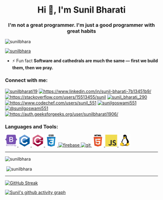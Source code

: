 <h1 align="center">Hi 👋, I'm Sunil Bharati</h1>
<h3 align="center">I'm not a great programmer. I'm just a good programmer with great habits</h3>

<p align="left"> <img src="https://komarev.com/ghpvc/?username=sunilbhara&label=Profile%20views&color=0e75b6&style=flat" alt="sunilbhara" /> </p>

<p align="left"> <a href="https://github.com/ryo-ma/github-profile-trophy"><img src="https://github-profile-trophy.vercel.app/?username=sunilbhara" alt="sunilbhara" /></a> </p>

- ⚡ Fun fact **Software and cathedrals are much the same — first we build them, then we pray.**

<h3 align="left">Connect with me:</h3>
<p align="left">
<a href="https://dev.to/sunilbharati19" target="blank"><img align="center" src="https://cdn.jsdelivr.net/npm/simple-icons@3.0.1/icons/dev-dot-to.svg" alt="sunilbharati19" height="30" width="40" /></a>
<a href="https://www.linkedin.com/in/sunil-bharati-7b13451b9/" target="blank"><img align="center" src="https://raw.githubusercontent.com/rahuldkjain/github-profile-readme-generator/master/src/images/icons/Social/linked-in-alt.svg" alt="https://www.linkedin.com/in/sunil-bharati-7b13451b9/" height="30" width="40" /></a>
<a href="https://stackoverflow.com/users/15513455/sunil" target="blank"><img align="center" src="https://raw.githubusercontent.com/rahuldkjain/github-profile-readme-generator/master/src/images/icons/Social/stack-overflow.svg" alt="https://stackoverflow.com/users/15513455/sunil" height="30" width="40" /></a>
<a href="https://instagram.com/sunil_bharati_290" target="blank"><img align="center" src="https://raw.githubusercontent.com/rahuldkjain/github-profile-readme-generator/master/src/images/icons/Social/instagram.svg" alt="sunil_bharati_290" height="30" width="40" /></a>
<a href="https://www.codechef.com/users/sunil_551" target="blank"><img align="center" src="https://cdn.jsdelivr.net/npm/simple-icons@3.1.0/icons/codechef.svg" alt="https://www.codechef.com/users/sunil_551" height="30" width="40" /></a>
<a href="https://www.hackerrank.com/sunilgoswami551" target="blank"><img align="center" src="https://raw.githubusercontent.com/rahuldkjain/github-profile-readme-generator/master/src/images/icons/Social/hackerrank.svg" alt="sunilgoswami551" height="30" width="40" /></a>
<a href="https://www.hackerearth.com/@sunilgoswami551" target="blank"><img align="center" src="https://raw.githubusercontent.com/rahuldkjain/github-profile-readme-generator/master/src/images/icons/Social/hackerearth.svg" alt="@sunilgoswami551" height="30" width="40" /></a>
<a href="https://auth.geeksforgeeks.org/user/sunilbharati1906/profile" target="blank"><img align="center" src="https://raw.githubusercontent.com/rahuldkjain/github-profile-readme-generator/master/src/images/icons/Social/geeks-for-geeks.svg" alt="https://auth.geeksforgeeks.org/user/sunilbharati1906/" height="30" width="40" /></a>
</p>

<h3 align="left">Languages and Tools:</h3>
<p align="left"> <a href="https://getbootstrap.com" target="_blank"> <img src="https://raw.githubusercontent.com/devicons/devicon/master/icons/bootstrap/bootstrap-plain-wordmark.svg" alt="bootstrap" width="40" height="40"/> </a> <a href="https://www.cprogramming.com/" target="_blank"> <img src="https://raw.githubusercontent.com/devicons/devicon/master/icons/c/c-original.svg" alt="c" width="40" height="40"/> </a> <a href="https://www.w3schools.com/cpp/" target="_blank"> <img src="https://raw.githubusercontent.com/devicons/devicon/master/icons/cplusplus/cplusplus-original.svg" alt="cplusplus" width="40" height="40"/> </a> <a href="https://www.w3schools.com/css/" target="_blank"> <img src="https://raw.githubusercontent.com/devicons/devicon/master/icons/css3/css3-original-wordmark.svg" alt="css3" width="40" height="40"/> </a> <a href="https://firebase.google.com/" target="_blank"> <img src="https://www.vectorlogo.zone/logos/firebase/firebase-icon.svg" alt="firebase" width="40" height="40"/> </a> <a href="https://git-scm.com/" target="_blank"> <img src="https://www.vectorlogo.zone/logos/git-scm/git-scm-icon.svg" alt="git" width="40" height="40"/> </a> <a href="https://www.w3.org/html/" target="_blank"> <img src="https://raw.githubusercontent.com/devicons/devicon/master/icons/html5/html5-original-wordmark.svg" alt="html5" width="40" height="40"/> </a> <a href="https://developer.mozilla.org/en-US/docs/Web/JavaScript" target="_blank"> <img src="https://raw.githubusercontent.com/devicons/devicon/master/icons/javascript/javascript-original.svg" alt="javascript" width="40" height="40"/> </a> <a href="https://www.linux.org/" target="_blank"> <img src="https://raw.githubusercontent.com/devicons/devicon/master/icons/linux/linux-original.svg" alt="linux" width="40" height="40"/> </a> </p>

<hr>

<p><img align="left" src="https://github-readme-stats.vercel.app/api/top-langs?username=sunilbhara&theme=dark&show_icons=true&locale=en&layout=compact" alt="sunilbhara" /></p>

<br>

<p>&nbsp;<img align="center" src="https://github-readme-stats.vercel.app/api?username=sunilbhara&show_icons=true&locale=en" alt="sunilbhara" /></p>

<hr>

<!--  CONTRIBUTION AND STREAK BLOCK -->
 [![GitHub Streak](https://github-readme-streak-stats.herokuapp.com/?user=sunilbhara&currStreakNum=2FD3EB&fire=pink&sideLabels=F00&theme=nightowl)](https://git.io/streak-stats) 
 
 <!-- ACTIVITY GRAPH TRACKER -->
[![Sunil's github activity graph](https://activity-graph.herokuapp.com/graph?username=sunilbhara&theme=react-dark)](https://github.com/sunilbhara/github-readme-activity-graph)

